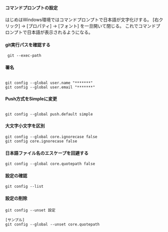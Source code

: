 #### コマンドプロンプトの設定
はじめはWindows環境ではコマンドプロンプトで日本語が文字化けする。
[右クリック] -> [プロパティ] -> [フォント] を一旦開いて閉じる。
これでコマンドプロンプトで日本語が表示されるようになる。

#### git実行パスを確認する
```git
 git --exec-path
```

#### 署名

```git

git config --global user.name "*******"
git config --global user.email "*******"

```


#### Push方式をSimpleに変更


```git

git config --global push.default simple

```

#### 大文字小文字を区別

```git
git config --global core.ignorecase false
git config core.ignorecase false
```

#### 日本語ファイル名のエスケープを回避する


```git
git config --global core.quotepath false

```

#### 設定の確認

```git
git config --list
```

#### 設定の削除
```git
git config --unset 設定
```
```git
[サンプル]
git config --global --unset core.quotepath
```
